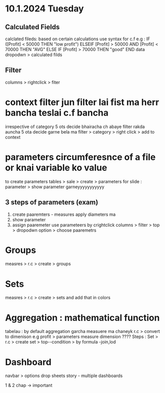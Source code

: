 # 10.1.2024 Tuesday

## Calculated Fields

calclated fileds: based on certain calculations
use syntax for c.f
e.g :
IF ([Profit] < 50000 THEN "low profit")
ELSEIF
[Profit] > 50000 AND [Profit] < 70000 THEN "AVG"
ELSE IF
[Profit] > 70000 THEN "good"
END
data dropodwn > calculated filds

## Filter

columns > rightclick > fiter

# context filter jun filter lai fist ma herr bancha teslai c.f bancha

irrespective of category 5 ots decide bhairacha ch abaye filter rakda auncha
5 ota decide garne bela ma
filter > category > right click > add to context

# parameters circumferesnce of a file or knai variable ko value

to create parameters
tables > sale > create > parameters
for slide : parameter > show parameter garneyyyyyyyyyyy

## 3 steps of parameters (exam)

1. create paaremters - measures apply diameters ma
2. show parameter
3. assign paaremeter
   use parameteers by crightclick columns > filter > top > dropodwn option > choose paaremetrs

# Groups

measres > r.c > create > groups

# Sets

measres > r.c > create > sets
and add that in colors

# Aggregation : mathematical function

tabelau : by default aggregation garcha
measuere ma chaneyk r.c > convert to dimenison
e.g profit > parameters
measure dimension ????
Steps :
Set > r.c > create set > top--condition > by formula
-join,lod

# Dashboard

navbar > options
drop sheets
story - multiple dashboards


1 & 2 chap -> important

